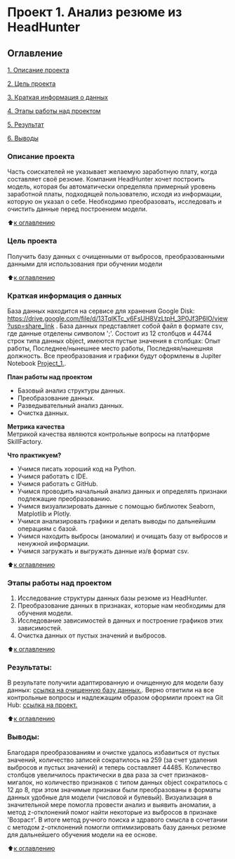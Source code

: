 # Проект 1. Анализ резюме из HeadHunter

## Оглавление  
[1. Описание проекта](https://github.com/inconstant1313/DSPR_119/tree/main/DSPR_119/Project_1#%D0%BE%D0%BF%D0%B8%D1%81%D0%B0%D0%BD%D0%B8%D0%B5-%D0%BF%D1%80%D0%BE%D0%B5%D0%BA%D1%82%D0%B0) 

[2. Цель проекта](https://github.com/inconstant1313/DSPR_119/tree/main/DSPR_119/Project_1#%D1%86%D0%B5%D0%BB%D1%8C-%D0%BF%D1%80%D0%BE%D0%B5%D0%BA%D1%82%D0%B0)

[3. Краткая информация о данных](https://github.com/inconstant1313/DSPR_119/tree/main/DSPR_119/Project_1#%D0%BA%D1%80%D0%B0%D1%82%D0%BA%D0%B0%D1%8F-%D0%B8%D0%BD%D1%84%D0%BE%D1%80%D0%BC%D0%B0%D1%86%D0%B8%D1%8F-%D0%BE-%D0%B4%D0%B0%D0%BD%D0%BD%D1%8B%D1%85) 

[4. Этапы работы над проектом](https://github.com/inconstant1313/DSPR_119/tree/main/DSPR_119/Project_1#%D1%8D%D1%82%D0%B0%D0%BF%D1%8B-%D1%80%D0%B0%D0%B1%D0%BE%D1%82%D1%8B-%D0%BD%D0%B0%D0%B4-%D0%BF%D1%80%D0%BE%D0%B5%D0%BA%D1%82%D0%BE%D0%BC)  

[5. Результат](https://github.com/inconstant1313/DSPR_119/tree/main/DSPR_119/Project_1#%D1%80%D0%B5%D0%B7%D1%83%D0%BB%D1%8C%D1%82%D0%B0%D1%82%D1%8B) 
   
[6. Выводы](https://github.com/inconstant1313/DSPR_119/tree/main/DSPR_119/Project_1#%D0%B2%D1%8B%D0%B2%D0%BE%D0%B4%D1%8B) 

### Описание проекта    
Часть соискателей не указывает желаемую заработную плату, когда составляет своё резюме. Компания HeadHunter хочет построить модель, которая бы автоматически определяла примерный уровень заработной платы, подходящей пользователю, исходя из информации, которую он указал о себе. Необходимо преобразовать, исследовать и очистить данные перед построением модели.

:arrow_up:[к оглавлению](https://github.com/inconstant1313/DSPR_119/tree/main/DSPR_119/Project_1#%D0%BE%D0%B3%D0%BB%D0%B0%D0%B2%D0%BB%D0%B5%D0%BD%D0%B8%D0%B5)

### Цель проекта    
Получить базу данных с очищенными от выбросов, преобразованными данными для использования при обучении модели

:arrow_up:[к оглавлению](https://github.com/inconstant1313/DSPR_119/tree/main/DSPR_119/Project_1#%D0%BE%D0%B3%D0%BB%D0%B0%D0%B2%D0%BB%D0%B5%D0%BD%D0%B8%D0%B5)

### Краткая информация о данных
База данных находится на сервисе для хранения Google Disk: https://drive.google.com/file/d/13TqlKTc_v6FsUH8VzLtpH_3P0Jf3P6lO/view?usp=share_link .
База данных представляет собой файл в формате csv, где данные отделены символом ';'. Состоит из 12 столбцов и 44744 строк типа данных object, имеются пустые значения в столбцах: Опыт работы, Последнее/нынешнее место работы, Последняя/нынешняя должность. Все преобразования и графики будут оформлены в Jupiter Notebook [Project_1.](https://github.com/inconstant1313/DSPR_119/blob/main/DSPR_119/Project_1/Project-1.%20%D0%9D%D0%BE%D1%83%D1%82%D0%B1%D1%83%D0%BA-%D1%88%D0%B0%D0%B1%D0%BB%D0%BE%D0%BD.ipynb).

**План работы над проектом**  
- Базовый анализ структуры данных.
- Преобразование данных.
- Разведывательный анализ данных.
- Очистка данных.

**Метрика качества**     
Метрикой качества являются контрольные вопросы на платформе SkillFactory.

**Что практикуем?**     
- Учимся писать хороший код на Python.
- Учимся работать с IDE.
- Учимся работать с GitHub.
- Учимся проводить начальный анализ данных и определять признаки подлежащие преобразованию.
- Учимся визуализировать данные с помощью библиотек Seaborn, Matplotlib и Plotly.
- Учимся анализировать графики и делать выводы по дальнейшим операциям с базой.
- Учимся находить выбросы (аномалии) и очищать базу от выбросов и ненужной информации.
- Учимся загружать и выгружать данные из/в формат csv.

:arrow_up:[к оглавлению](https://github.com/inconstant1313/DSPR_119/tree/main/DSPR_119/Project_1#%D0%BE%D0%B3%D0%BB%D0%B0%D0%B2%D0%BB%D0%B5%D0%BD%D0%B8%D0%B5)

### Этапы работы над проектом  
1. Исследование структуры данных базы резюме из HeadHunter.
2. Преобразование данных в признаках, которые нам необходимы для обучения модели.
3. Исследование зависимостей в данных и построение графиков этих зависимостей.
4. Очистка данных от пустых значений и выбросов.

:arrow_up:[к оглавлению](https://github.com/inconstant1313/DSPR_119/tree/main/guess-number-task#%D0%BE%D0%B3%D0%BB%D0%B0%D0%B2%D0%BB%D0%B5%D0%BD%D0%B8%D0%B5)


### Результаты:  
В результате получили адаптированную и очищенную для модели базу данных: [ссылка на очищенную базу данных.](https://drive.google.com/file/d/1WAeWSg6mSE8ordZ7O-yoG-ITPTeq-JY2/view?usp=share_link). Верно ответили на все контрольные вопросы и надлежащим образом оформили проект на Git Hub: [ссылка на проект.](https://github.com/inconstant1313/DSPR_119/tree/main/DSPR_119/Project_1)

:arrow_up:[к оглавлению](https://github.com/inconstant1313/DSPR_119/tree/main/guess-number-task#%D0%BE%D0%B3%D0%BB%D0%B0%D0%B2%D0%BB%D0%B5%D0%BD%D0%B8%D0%B5)


### Выводы:  
Благодаря преобразованиям и очистке удалось избавиться от пустых значений, количество записей сократилось на 259 (за счет удаления выбросов и пустых значений) и теперь составляет 44485. Количество столбцов увеличилось практически в два раза за счет признаков-мигалок, но количество признаков с типом данных object сократилось с 12 до 8, при этом значимые признаки были преобразованы в форматы данных удобные для модели (числовой и булевый). Визуализация в значительной мере помогла провести анализ и выявить аномалии, а метод z-отклонений помог найти некоторые из выбросов в признаке 'Возраст'. В итоге метод ручного поиска и здравого смысла в сочетании с методом z-отклонений помогли оптимизировать базу данных резюме для дальнейшего обучения модели на ее основе.

:arrow_up:[к оглавлению](https://github.com/inconstant1313/DSPR_119/tree/main/guess-number-task#%D0%BE%D0%B3%D0%BB%D0%B0%D0%B2%D0%BB%D0%B5%D0%BD%D0%B8%D0%B5)